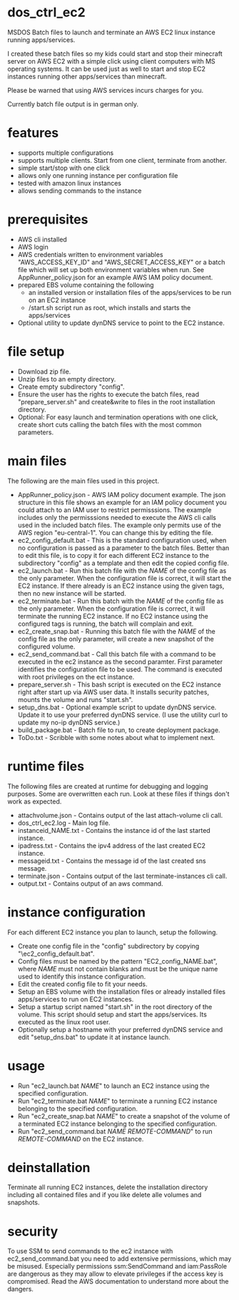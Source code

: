 # dos_ctrl_ec2
MSDOS Batch files to launch and terminate an AWS EC2 linux instance running apps/services.

I created these batch files so my kids could start and stop their minecraft server on AWS EC2 with 
a simple click using client computers with MS operating systems. It can be used just as well to start and stop 
EC2 instances running other apps/services than minecraft.

Please be warned that using AWS services incurs charges for you.

Currently batch file output is in german only.


# features
* supports multiple configurations
* supports multiple clients. Start from one client, terminate from another.
* simple start/stop with one click
* allows only one running instance per configuration file
* tested with amazon linux instances
* allows sending commands to the instance

# prerequisites
* AWS cli installed
* AWS login
* AWS credentials written to environment variables "AWS_ACCESS_KEY_ID" and "AWS_SECRET_ACCESS_KEY" or a batch file which will set up both environment variables when run. See AppRunner_policy.json for an example AWS IAM policy document.
* prepared EBS volume containing the following
  * an installed version or installation files of the apps/services to be run on an EC2 instance
  * /start.sh script run as root, which installs and starts the apps/services
* Optional utility to update dynDNS service to point to the EC2 instance.

# file setup
* Download zip file.
* Unzip files to an empty directory.
* Create empty subdirectory "config".
* Ensure the user has the rights to execute the batch files, read "prepare_server.sh" and create&write to files in the root installation directory.
* Optional: For easy launch and termination operations with one click, create short cuts calling the batch files with the most common parameters.

# main files
The following are the main files used in this project.
* AppRunner_policy.json - AWS IAM policy document example. The json structure in this file shows an example for an IAM policy document you could attach to an IAM user to restrict permisssions. The example includes only the permisssions needed to execute the AWS cli calls used in the included batch files. The example only permits use of the AWS region "eu-central-1". You can change this by editing the file.
* ec2_config_default.bat - This is the standard configuration used, when no configuration is passed as a parameter to the batch files. Better than to edit this file, is to copy it for each different EC2 instance to the subdirectory "config" as a template and then edit the copied config file.
* ec2_launch.bat - Run this batch file with the _NAME_ of the config file as the only parameter. When the configuration file is correct, it will start the EC2 instance. If there already is an EC2 instance using the given tags, then no new instance will be started.
* ec2_terminate.bat - Run this batch with the _NAME_ of the config file as the only parameter. When the configuration file is correct, it will terminate the running EC2 instance. If no EC2 instance using the configured tags is running, the batch will complain and exit.
* ec2_create_snap.bat - Running this batch file with the _NAME_ of the config file as the only parameter, will create a new snapshot of the configured volume. 
* ec2_send_command.bat - Call this batch file with a command to be executed in the ec2 instance as the second paramter. First parameter identifies the configuration file to be used. The command is executed with root privileges on the ect instance.
* prepare_server.sh - This bash script is executed on the EC2 instance right after start up via AWS user data. It installs security patches, mounts the volume and runs "start.sh".
* setup_dns.bat - Optional example script to update dynDNS service. Update it to use your preferred dynDNS service. (I use the utility curl to update my no-ip dynDNS service.)
* build_package.bat - Batch file to run, to create deployment package.
* ToDo.txt - Scribble with some notes about what to implement next.

# runtime files
The following files are created at runtime for debugging and logging purposes. Some are overwritten each run. Look at these files if things don't work as expected.
* attachvolume.json - Contains output of the last attach-volume cli call.
* dos_ctrl_ec2.log - Main log file. 
* instanceid_NAME.txt - Contains the instance id of the last started instance.
* ipadress.txt - Contains the ipv4 address of the last created EC2 instance.
* messageid.txt - Contains the message id of the last created sns message.
* terminate.json - Contains output of the last terminate-instances cli call.
* output.txt - Contains output of an aws command.

# instance configuration
For each different EC2 instance you plan to launch, setup the following.
* Create one config file in the "config" subdirectory by copying "\ec2_config_default.bat".
* Config files must be named by the pattern "EC2_config_NAME.bat", where _NAME_ must not contain blanks and must be the unique name used to identify this instance configuration.
* Edit the created config file to fit your needs.
* Setup an EBS volume with the installation files or already installed files apps/services to run on EC2 instances.
* Setup a startup script named "start.sh" in the root directory of the volume. This script should setup and start the apps/services. Its executed as the linux root user.
* Optionally setup a hostname with your preferred dynDNS service and edit "setup_dns.bat" to update it at instance launch.

# usage
* Run "ec2_launch.bat _NAME_" to launch an EC2 instance using the specified configuration.
* Run "ec2_terminate.bat _NAME_" to terminate a running EC2 instance belonging to the specified configuration.
* Run "ec2_create_snap.bat _NAME_" to create a snapshot of the volume of a terminated EC2 instance belonging to the specified configuration.
* Run "ec2_send_command.bat _NAME_ _REMOTE-COMMAND_" to run _REMOTE-COMMAND_ on the EC2 instance.

# deinstallation
Terminate all running EC2 instances, delete the installation directory including all contained files and if you like delete alle volumes and snapshots.

# security
To use SSM to send commands to the ec2 instance with ec2_send_command.bat you need to add extensive permissions, which may be misused. Especially permissions ssm:SendCommand and iam:PassRole are dangerous as they may allow to elevate privileges if the access key is compromised. Read the AWS documentation to understand more about the dangers.
